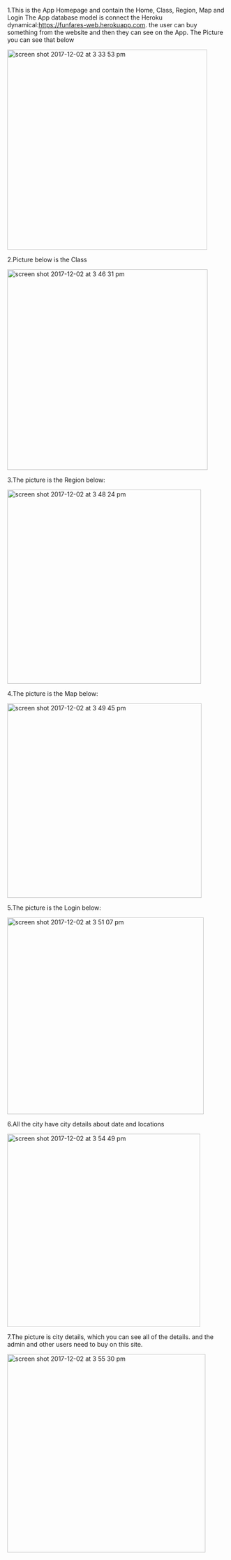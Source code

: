 1.This is the App Homepage and contain the Home, Class, Region, Map and Login
The App database model is connect the Heroku dynamical:https://funfares-web.herokuapp.com. the user can buy something from the website and then they can see on the App.
The Picture you can see that below

<img width="458" alt="screen shot 2017-12-02 at 3 33 53 pm" src="https://user-images.githubusercontent.com/33171629/33513125-820c3d2e-d777-11e7-81ab-346a84a7e191.png">

2.Picture below is the Class

<img width="459" alt="screen shot 2017-12-02 at 3 46 31 pm" src="https://user-images.githubusercontent.com/33171629/33513158-026241b2-d778-11e7-9efc-5c044ff673c3.png">

3.The picture is the Region below:

<img width="444" alt="screen shot 2017-12-02 at 3 48 24 pm" src="https://user-images.githubusercontent.com/33171629/33513171-4502161e-d778-11e7-83e3-0cced797b714.png">

4.The picture is the Map below:

<img width="445" alt="screen shot 2017-12-02 at 3 49 45 pm" src="https://user-images.githubusercontent.com/33171629/33513185-7e62f734-d778-11e7-947e-b50b46e2f2bc.png">

5.The picture is the Login below:

<img width="450" alt="screen shot 2017-12-02 at 3 51 07 pm" src="https://user-images.githubusercontent.com/33171629/33513194-b0192640-d778-11e7-952b-f8a3c7f08b15.png">

6.All the city have city details about date and locations

<img width="442" alt="screen shot 2017-12-02 at 3 54 49 pm" src="https://user-images.githubusercontent.com/33171629/33513217-26350f38-d779-11e7-96a2-9915feec520e.png">

7.The picture is city details, which you can see all of the details. and the admin and other users need to buy on this site.

<img width="454" alt="screen shot 2017-12-02 at 3 55 30 pm" src="https://user-images.githubusercontent.com/33171629/33513227-62f501da-d779-11e7-8c47-877f3dba217d.png">

